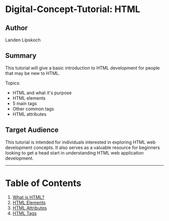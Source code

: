 # Digital-Concept-Tutorial: HTML

## Author
Landen Lipskoch
## Summary
This tutorial will give a basic introduction to HTML development for people that may be new to HTML.

Topics:
- HTML and what it's purpose
- HTML elements
- 5 main tags
- Other common tags
- HTML attributes

## Target Audience
This tutorial is intended for individuals interested in exploring HTML web development concepts. It also serves as a valuable resource for beginners looking to get a head start in understanding HTML web application development.

--- 
# Table of Contents

1. [What is HTML?](html_intro.md)
2. [HTML Elements](html_elements.md)
3. [HTML Attributes](html_attributes.md)
4. [HTML Tags](tags.md)
